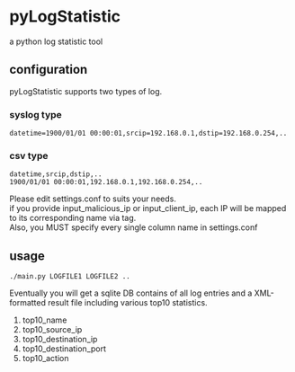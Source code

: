 # pyLogStatistic
a python log statistic tool

## configuration
pyLogStatistic supports two types of log.
### syslog type
	datetime=1900/01/01 00:00:01,srcip=192.168.0.1,dstip=192.168.0.254,..
### csv type
	datetime,srcip,dstip,..
	1900/01/01 00:00:01,192.168.0.1,192.168.0.254,..
Please edit settings.conf to suits your needs.  
if you provide input_malicious_ip or input_client_ip, each IP will be mapped to its corresponding name via <belongs> tag.  
Also, you MUST specify every single column name in settings.conf

## usage
	./main.py LOGFILE1 LOGFILE2 ..

Eventually you will get a sqlite DB contains of all log entries
and a XML-formatted result file including various top10 statistics.  
1. top10_name  
2. top10_source_ip  
3. top10_destination_ip  
4. top10_destination_port  
5. top10_action  
